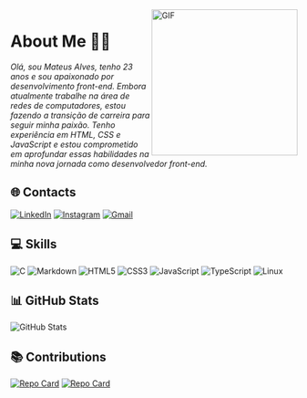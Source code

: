 <img align="right" alt="GIF" src="https://i.pinimg.com/originals/57/18/5d/57185d2176d7cbaebdb74c00ce1b9ebf.gif" width="256" height="256" />

# __About Me 👨‍💻__

*Olá, sou Mateus Alves, tenho 23 anos e sou apaixonado por desenvolvimento front-end. Embora atualmente trabalhe na área de redes de computadores, estou fazendo a transição de carreira para seguir minha paixão. Tenho experiência em HTML, CSS e JavaScript e estou comprometido em aprofundar essas habilidades na minha nova jornada como desenvolvedor front-end.*

## 🌐 Contacts

[![LinkedIn](https://img.shields.io/badge/LinkedIn-0A66C2?style=for-the-badge&logo=linkedin&logoColor=white)](https://www.linkedin.com/in/mateus-alves-027716216/)
[![Instagram](https://img.shields.io/badge/Instagram-E4405F?style=for-the-badge&logo=instagram&logoColor=white)](https://www.instagram.com/mateus_sevla/)
[![Gmail](https://img.shields.io/badge/gmail-EA4335?style=for-the-badge&logo=gmail&logoColor=white)](mailto:mateus2014sevla@gmail.com)

## 💻 Skills

![C](https://img.shields.io/badge/C-00599C?style=for-the-badge&logo=c&logoColor=white)
![Markdown](https://img.shields.io/badge/Markdown-000?style=for-the-badge&logo=markdown)
![HTML5](https://img.shields.io/badge/HTML5-E34F26?style=for-the-badge&logo=html5&logoColor=white)
![CSS3](https://img.shields.io/badge/CSS3-1572B6?style=for-the-badge&logo=css3&logoColor=white)
![JavaScript](https://img.shields.io/badge/JavaScript-323330?style=for-the-badge&logo=javascript&logoColor=F7DF1E)
![TypeScript](https://img.shields.io/badge/TypeScript-007ACC?style=for-the-badge&logo=typescript&logoColor=white)
![Linux](https://img.shields.io/badge/Linux-FCC624?style=for-the-badge&logo=linux&logoColor=black)

## 📊 GitHub Stats

![GitHub Stats](https://github-readme-stats.vercel.app/api?username=MatteusAlves&theme=transparent&bg_color=000&border_color=51FE18&show_icons=true&icon_color=51FE18&title_color=51FE18&text_color=FFF)

## 📚 Contributions

[![Repo Card](https://github-readme-stats.vercel.app/api/pin/?username=MatteusAlves&repo=Incuba3d&bg_color=000&border_color=51FE18&show_icons=true&icon_color=fff&title_color=51FE18&text_color=FFF)](https://github.com/MatteusAlves/Incuba3d)
[![Repo Card](https://github-readme-stats.vercel.app/api/pin/?username=MatteusAlves&repo=Calculadora-IMC&bg_color=000&border_color=51FE18&show_icons=true&icon_color=fff&title_color=51FE18&text_color=FFF)](https://github.com/MatteusAlves/Calculadora-IMC.git)
